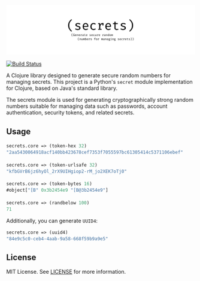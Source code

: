 [![](.github/logo.png)](https://github.com/lk-geimfari/secrets.clj)

[![Build Status](https://travis-ci.org/lk-geimfari/secrets.clj.svg?branch=master)](https://travis-ci.org/lk-geimfari/secrets.clj)

A Clojure library designed to generate secure random numbers for managing secrets. This project is a 
Python's `secret` module implementation for Clojure, based on Java's standard library.

The secrets module is used for generating cryptographically strong random numbers suitable for managing data such 
as passwords, account authentication, security tokens, and related secrets.

## Usage
 
```clojure
secrets.core => (token-hex 32)
"2aa5430064918acf140bb423678cef7353f7055597bc61305414c5371106ebef"

secrets.core => (token-urlsafe 32)
"kfbGVrB6jz6hyOl_2rX9UIHgiop2-rM_jo2XEK7oTj0"

secrets.core => (token-bytes 16)
#object["[B" 0x3b2454e9 "[B@3b2454e9"]

secrets.core => (randbelow 100)
71
```

Additionally, you can generate `UUID4`:

```clojure
secrets.core => (uuid4)
"84e9c5c0-ceb4-4aab-9a58-668f59b9a9e5"
```

## License
MIT License. See [LICENSE](LICENSE) for more information.

